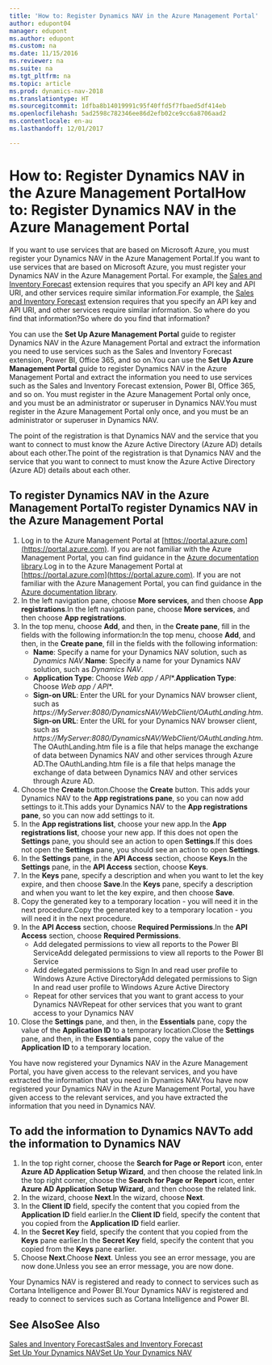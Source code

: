 ```yaml
---
title: 'How to: Register Dynamics NAV in the Azure Management Portal'
author: edupont04
manager: edupont
ms.author: edupont
ms.custom: na
ms.date: 11/15/2016
ms.reviewer: na
ms.suite: na
ms.tgt_pltfrm: na
ms.topic: article
ms.prod: dynamics-nav-2018
ms.translationtype: HT
ms.sourcegitcommit: 1dfba8b14019991c95f40ffd5f7fbaed5df414eb
ms.openlocfilehash: 5ad2598c782346ee86d2efb02ce9cc6a8706aad2
ms.contentlocale: en-au
ms.lasthandoff: 12/01/2017

---
```

# <a name="how-to-register-dynamics-nav-in-the-azure-management-portal"></a><span data-ttu-id="e5b4d-102">How to: Register Dynamics NAV in the Azure Management Portal</span><span class="sxs-lookup"><span data-stu-id="e5b4d-102">How to: Register Dynamics NAV in the Azure Management Portal</span></span>
<span data-ttu-id="e5b4d-103">If you want to use services that are based on Microsoft Azure, you must register your Dynamics NAV in the Azure Management Portal.</span><span class="sxs-lookup"><span data-stu-id="e5b4d-103">If you want to use services that are based on Microsoft Azure, you must register your Dynamics NAV in the Azure Management Portal.</span></span> <span data-ttu-id="e5b4d-104">For example, the [Sales and Inventory Forecast](ui-extensions-sales-forecast.md) extension requires that you specify an API key and API URI, and other services require similar information.</span><span class="sxs-lookup"><span data-stu-id="e5b4d-104">For example, the [Sales and Inventory Forecast](ui-extensions-sales-forecast.md) extension requires that you specify an API key and API URI, and other services require similar information.</span></span> <span data-ttu-id="e5b4d-105">So where do you find that information?</span><span class="sxs-lookup"><span data-stu-id="e5b4d-105">So where do you find that information?</span></span>

<span data-ttu-id="e5b4d-106">You can use the **Set Up Azure Management Portal** guide to register Dynamics NAV in the Azure Management Portal and extract the information you need to use services such as the Sales and Inventory Forecast extension, Power BI, Office 365, and so on.</span><span class="sxs-lookup"><span data-stu-id="e5b4d-106">You can use the **Set Up Azure Management Portal** guide to register Dynamics NAV in the Azure Management Portal and extract the information you need to use services such as the Sales and Inventory Forecast extension, Power BI, Office 365, and so on.</span></span> <span data-ttu-id="e5b4d-107">You must register in the Azure Management Portal only once, and you must be an administrator or superuser in Dynamics NAV.</span><span class="sxs-lookup"><span data-stu-id="e5b4d-107">You must register in the Azure Management Portal only once, and you must be an administrator or superuser in Dynamics NAV.</span></span>

<span data-ttu-id="e5b4d-108">The point of the registration is that Dynamics NAV and the service that you want to connect to must know the Azure Active Directory (Azure AD) details about each other.</span><span class="sxs-lookup"><span data-stu-id="e5b4d-108">The point of the registration is that Dynamics NAV and the service that you want to connect to must know the Azure Active Directory (Azure AD) details about each other.</span></span>

## <a name="to-register-dynamics-nav-in-the-azure-management-portal"></a><span data-ttu-id="e5b4d-109">To register Dynamics NAV in the Azure Management Portal</span><span class="sxs-lookup"><span data-stu-id="e5b4d-109">To register Dynamics NAV in the Azure Management Portal</span></span>
1. <span data-ttu-id="e5b4d-110">Log in to the Azure Management Portal at [https://portal.azure.com](https://portal.azure.com).  If you are not familiar with the Azure Management Portal, you can find guidance in the [Azure documentation library](https://azure.microsoft.com/en-us/documentation/articles).</span><span class="sxs-lookup"><span data-stu-id="e5b4d-110">Log in to the Azure Management Portal at [https://portal.azure.com](https://portal.azure.com).  If you are not familiar with the Azure Management Portal, you can find guidance in the [Azure documentation library](https://azure.microsoft.com/en-us/documentation/articles).</span></span>
2. <span data-ttu-id="e5b4d-111">In the left navigation pane, choose **More services**, and then choose **App registrations**.</span><span class="sxs-lookup"><span data-stu-id="e5b4d-111">In the left navigation pane, choose **More services**, and then choose **App registrations**.</span></span>
3. <span data-ttu-id="e5b4d-112">In the top menu, choose **Add**, and then, in the **Create pane**, fill in the fields with the following information:</span><span class="sxs-lookup"><span data-stu-id="e5b4d-112">In the top menu, choose **Add**, and then, in the **Create pane**, fill in the fields with the following information:</span></span>
    - <span data-ttu-id="e5b4d-113">**Name**: Specify a name for your Dynamics NAV solution, such as *Dynamics NAV*.</span><span class="sxs-lookup"><span data-stu-id="e5b4d-113">**Name**: Specify a name for your Dynamics NAV solution, such as *Dynamics NAV*.</span></span>
    - <span data-ttu-id="e5b4d-114">**Application Type**: Choose **Web app* / API**.</span><span class="sxs-lookup"><span data-stu-id="e5b4d-114">**Application Type**: Choose **Web app* / API**.</span></span>
    - <span data-ttu-id="e5b4d-115">**Sign-on URL**: Enter the URL for your Dynamics NAV browser client, such as *https://MyServer:8080/DynamicsNAV/WebClient/OAuthLanding.htm*.</span><span class="sxs-lookup"><span data-stu-id="e5b4d-115">**Sign-on URL**: Enter the URL for your Dynamics NAV browser client, such as *https://MyServer:8080/DynamicsNAV/WebClient/OAuthLanding.htm*.</span></span>
        <span data-ttu-id="e5b4d-116">The OAuthLanding.htm file is a file that helps manage the exchange of data between Dynamics NAV and other services through Azure AD.</span><span class="sxs-lookup"><span data-stu-id="e5b4d-116">The OAuthLanding.htm file is a file that helps manage the exchange of data between Dynamics NAV and other services through Azure AD.</span></span>
4. <span data-ttu-id="e5b4d-117">Choose the **Create** button.</span><span class="sxs-lookup"><span data-stu-id="e5b4d-117">Choose the **Create** button.</span></span>
    <span data-ttu-id="e5b4d-118">This adds your Dynamics NAV to the **App registrations pane**, so you can now add settings to it.</span><span class="sxs-lookup"><span data-stu-id="e5b4d-118">This adds your Dynamics NAV to the **App registrations pane**, so you can now add settings to it.</span></span>
5. <span data-ttu-id="e5b4d-119">In the **App registrations list**, choose your new app.</span><span class="sxs-lookup"><span data-stu-id="e5b4d-119">In the **App registrations list**, choose your new app.</span></span> <span data-ttu-id="e5b4d-120">If this does not open the **Settings** pane, you should see an action to open **Settings**.</span><span class="sxs-lookup"><span data-stu-id="e5b4d-120">If this does not open the **Settings** pane, you should see an action to open **Settings**.</span></span>
6. <span data-ttu-id="e5b4d-121">In the **Settings** pane, in the **API Access** section, choose **Keys**.</span><span class="sxs-lookup"><span data-stu-id="e5b4d-121">In the **Settings** pane, in the **API Access** section, choose **Keys**.</span></span>
7. <span data-ttu-id="e5b4d-122">In the **Keys** pane, specify a description and when you want to let the key expire, and then choose **Save**.</span><span class="sxs-lookup"><span data-stu-id="e5b4d-122">In the **Keys** pane, specify a description and when you want to let the key expire, and then choose **Save**.</span></span>
8. <span data-ttu-id="e5b4d-123">Copy the generated key to a temporary location - you will need it in the next procedure.</span><span class="sxs-lookup"><span data-stu-id="e5b4d-123">Copy the generated key to a temporary location - you will need it in the next procedure.</span></span>
9. <span data-ttu-id="e5b4d-124">In the **API Access** section, choose **Required Permissions**.</span><span class="sxs-lookup"><span data-stu-id="e5b4d-124">In the **API Access** section, choose **Required Permissions**.</span></span>
    - <span data-ttu-id="e5b4d-125">Add delegated permissions to view all reports to the Power BI Service</span><span class="sxs-lookup"><span data-stu-id="e5b4d-125">Add delegated permissions to view all reports to the Power BI Service</span></span>
    - <span data-ttu-id="e5b4d-126">Add delegated permissions to Sign In and read user profile to Windows Azure Active Directory</span><span class="sxs-lookup"><span data-stu-id="e5b4d-126">Add delegated permissions to Sign In and read user profile to Windows Azure Active Directory</span></span>
    - <span data-ttu-id="e5b4d-127">Repeat for other services that you want to grant access to your Dynamics NAV</span><span class="sxs-lookup"><span data-stu-id="e5b4d-127">Repeat for other services that you want to grant access to your Dynamics NAV</span></span>
10. <span data-ttu-id="e5b4d-128">Close the **Settings** pane, and then, in the **Essentials** pane, copy the value of the **Application ID** to a temporary location.</span><span class="sxs-lookup"><span data-stu-id="e5b4d-128">Close the **Settings** pane, and then, in the **Essentials** pane, copy the value of the **Application ID** to a temporary location.</span></span>

<span data-ttu-id="e5b4d-129">You have now registered your Dynamics NAV in the Azure Management Portal, you have given access to the relevant services, and you have extracted the information that you need in Dynamics NAV.</span><span class="sxs-lookup"><span data-stu-id="e5b4d-129">You have now registered your Dynamics NAV in the Azure Management Portal, you have given access to the relevant services, and you have extracted the information that you need in Dynamics NAV.</span></span>  

## <a name="to-add-the-information-to-dynamics-nav"></a><span data-ttu-id="e5b4d-130">To add the information to Dynamics NAV</span><span class="sxs-lookup"><span data-stu-id="e5b4d-130">To add the information to Dynamics NAV</span></span>
1. <span data-ttu-id="e5b4d-131">In the top right corner, choose the **Search for Page or Report** icon, enter **Azure AD Application Setup Wizard**, and then choose the related link.</span><span class="sxs-lookup"><span data-stu-id="e5b4d-131">In the top right corner, choose the **Search for Page or Report** icon, enter **Azure AD Application Setup Wizard**, and then choose the related link.</span></span>
2. <span data-ttu-id="e5b4d-132">In the wizard, choose **Next**.</span><span class="sxs-lookup"><span data-stu-id="e5b4d-132">In the wizard, choose **Next**.</span></span>
3. <span data-ttu-id="e5b4d-133">In the **Client ID** field, specify the content that you copied from the **Application ID** field earlier.</span><span class="sxs-lookup"><span data-stu-id="e5b4d-133">In the **Client ID** field, specify the content that you copied from the **Application ID** field earlier.</span></span>
4. <span data-ttu-id="e5b4d-134">In the **Secret Key** field, specify the content that you copied from the **Keys** pane earlier.</span><span class="sxs-lookup"><span data-stu-id="e5b4d-134">In the **Secret Key** field, specify the content that you copied from the **Keys** pane earlier.</span></span>
5. <span data-ttu-id="e5b4d-135">Choose **Next**.</span><span class="sxs-lookup"><span data-stu-id="e5b4d-135">Choose **Next**.</span></span> <span data-ttu-id="e5b4d-136">Unless you see an error message, you are now done.</span><span class="sxs-lookup"><span data-stu-id="e5b4d-136">Unless you see an error message, you are now done.</span></span>

<span data-ttu-id="e5b4d-137">Your Dynamics NAV is registered and ready to connect to services such as Cortana Intelligence and Power BI.</span><span class="sxs-lookup"><span data-stu-id="e5b4d-137">Your Dynamics NAV is registered and ready to connect to services such as Cortana Intelligence and Power BI.</span></span>

## <a name="see-also"></a><span data-ttu-id="e5b4d-138">See Also</span><span class="sxs-lookup"><span data-stu-id="e5b4d-138">See Also</span></span>
[<span data-ttu-id="e5b4d-139">Sales and Inventory Forecast</span><span class="sxs-lookup"><span data-stu-id="e5b4d-139">Sales and Inventory Forecast</span></span>](ui-extensions-sales-forecast.md)  
[<span data-ttu-id="e5b4d-140">Set Up Your Dynamics NAV</span><span class="sxs-lookup"><span data-stu-id="e5b4d-140">Set Up Your Dynamics NAV</span></span>](setup.md)  

